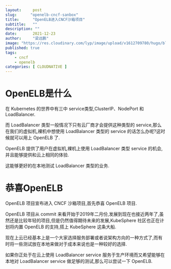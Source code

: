 ```yaml
---
layout:     post 
slug:      "openelb-cncf-sanbox"
title:      "OpenELB进入CNCF沙箱项目"
subtitle:   ""
description: ""
date:       2021-12-23
author:     "梁远鹏"
image: "https://res.cloudinary.com/lyp/image/upload/v1612709780/hugo/blog.github.io/pexels-matt-hardy-2568001.jpg"
published: true
tags:
    - cncf
    - openelb
categories: [ CLOUDNATIVE ]
---    
```


# OpenELB是什么  

在 Kubernetes 的世界中有三中 service类型,ClusterIP、NodePort 和 LoadBalancer.  

而 LoadBalancer 类型一般情况下只有云厂商才会提供这种类型的 service,那么在我们的虚拟机,裸机中想使用 LoadBalancer 类型的 service 的话怎么办呢?这时候就可以用上 OpenELB 了.  

OpenELB 提供了用户在虚拟机,裸机上使用 LoadBalancer 类型 service 的机会,并且能够提供和云上相同的体验.  

这能够更好的在本地测试 LoadBalancer 类型的业务.

# 恭喜OpenELB  

OpenELB 项目宣布进入 CNCF 沙箱项目,首先恭喜 OpenELB 项目.  

OpenELB 项目从 commit 来看开始于2019年二月份,发展到现在也接近两年了,虽然还是比较年轻的项目,但是仍然值得期待未来的发展,KubeSphere 社区也正在计划将内置 OpenELB 的支持,搭上 KubeSphere 这条大船.

现在上云已经基本上是一个大家选择服务部署或者说架构方向的一种方式了,而有时将一些测试放在本地来做对于成本来说也是一种较好的选择.   

如果你正处于在云上使用 LoadBalancer service 服务于生产环境而又希望能够在本地对 LoadBalancer service 做足够的测试,那么可以尝试一下 OpenELB.
